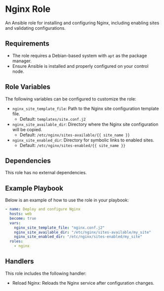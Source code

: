 # Nginx Role

An Ansible role for installing and configuring Nginx, including enabling sites and validating configurations.

## Requirements

- The role requires a Debian-based system with `apt` as the package manager.
- Ensure Ansible is installed and properly configured on your control node.

## Role Variables

The following variables can be configured to customize the role:

- `nginx_site_template_file`: Path to the Nginx site configuration template file.
  - Default: `templates/site.conf.j2`
- `nginx_site_available_dir`: Directory where the Nginx site configuration will be copied.
  - Default: `/etc/nginx/sites-available/{{ site_name }}`
- `nginx_site_enabled_dir`: Directory for symbolic links to enabled sites.
  - Default: `/etc/nginx/sites-enabled/{{ site_name }}`

## Dependencies

This role has no external dependencies.

## Example Playbook

Below is an example of how to use the role in your playbook:

```yaml
- name: Deploy and configure Nginx
  hosts: web
  become: true
  vars:
    nginx_site_template_file: "nginx.conf.j2"
    nginx_site_available_dir: "/etc/nginx/sites-available/my_site"
    nginx_site_enabled_dir: "/etc/nginx/sites-enabled/my_site"
  roles:
    - nginx
```

## Handlers

This role includes the following handler:

- Reload Nginx: Reloads the Nginx service after configuration changes.